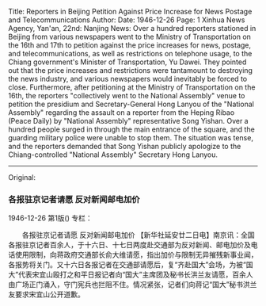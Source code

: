 Title: Reporters in Beijing Petition Against Price Increase for News Postage and Telecommunications
Author:
Date: 1946-12-26
Page: 1
Xinhua News Agency, Yan'an, 22nd: Nanjing News: Over a hundred reporters stationed in Beijing from various newspapers went to the Ministry of Transportation on the 16th and 17th to petition against the price increases for news, postage, and telecommunications, as well as restrictions on telephone usage, to the Chiang government's Minister of Transportation, Yu Dawei. They pointed out that the price increases and restrictions were tantamount to destroying the news industry, and various newspapers would inevitably be forced to close. Furthermore, after petitioning at the Ministry of Transportation on the 16th, the reporters "collectively went to the National Assembly" venue to petition the presidium and Secretary-General Hong Lanyou of the "National Assembly" regarding the assault on a reporter from the Heping Ribao (Peace Daily) by "National Assembly" representative Song Yishan. Over a hundred people surged in through the main entrance of the square, and the guarding military police were unable to stop them. The situation was tense, and the reporters demanded that Song Yishan publicly apologize to the Chiang-controlled "National Assembly" Secretary Hong Lanyou.



<hr /> 

Original: 


### 各报驻京记者请愿  反对新闻邮电加价

1946-12-26
第1版()
专栏：

　　各报驻京记者请愿
    反对新闻邮电加价
    【新华社延安廿二日电】南京讯：全国各报驻京记者百余人，于十六日、十七日两度赴交通部为反对新闻、邮电加价及电话使用限制，向蒋政府交通部长俞大维请愿，指出加价与限制无异摧残新事业闻，各报势将关门。又十六日各报记者在交通部请愿后，复“齐赴国大”会场，为被“国大”代表宋宜山殴打之和平日报记者向“国大”主席团及秘书长洪兰友请愿，百余人由广场正门涌入，守门宪兵也拦阻不住。情况紧张，记者们向蒋记“国大”秘书洪兰友要求宋宜山公开道歉。
